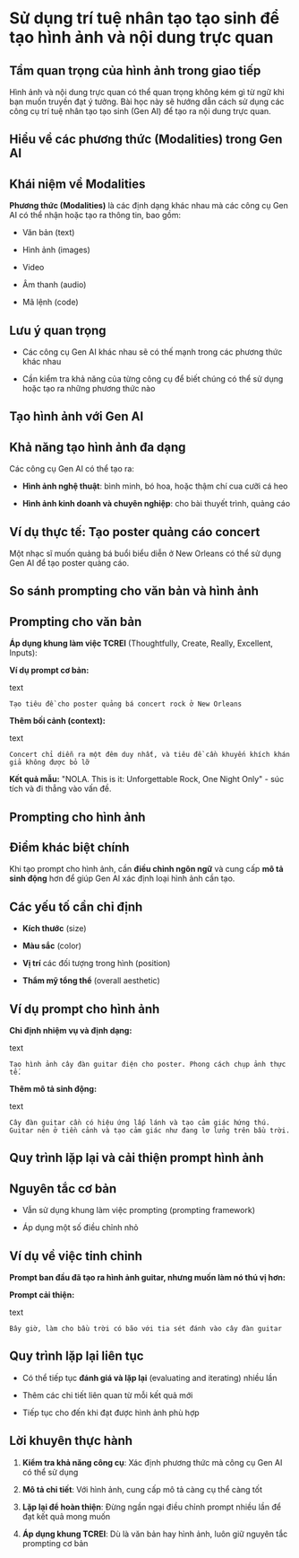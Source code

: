 # Sử dụng trí tuệ nhân tạo tạo sinh để tạo hình ảnh và nội dung trực quan

## Tầm quan trọng của hình ảnh trong giao tiếp

Hình ảnh và nội dung trực quan có thể quan trọng không kém gì từ ngữ khi bạn muốn truyền đạt ý tưởng. Bài học này sẽ hướng dẫn cách sử dụng các công cụ trí tuệ nhân tạo tạo sinh (Gen AI) để tạo ra nội dung trực quan.

## Hiểu về các phương thức (Modalities) trong Gen AI

## Khái niệm về Modalities

**Phương thức (Modalities)** là các định dạng khác nhau mà các công cụ Gen AI có thể nhận hoặc tạo ra thông tin, bao gồm:

- Văn bản (text)
    
- Hình ảnh (images)
    
- Video
    
- Âm thanh (audio)
    
- Mã lệnh (code)
    

## Lưu ý quan trọng

- Các công cụ Gen AI khác nhau sẽ có thế mạnh trong các phương thức khác nhau
    
- Cần kiểm tra khả năng của từng công cụ để biết chúng có thể sử dụng hoặc tạo ra những phương thức nào
    

## Tạo hình ảnh với Gen AI

## Khả năng tạo hình ảnh đa dạng

Các công cụ Gen AI có thể tạo ra:

- **Hình ảnh nghệ thuật**: bình minh, bó hoa, hoặc thậm chí cua cưỡi cá heo
    
- **Hình ảnh kinh doanh và chuyên nghiệp**: cho bài thuyết trình, quảng cáo
    

## Ví dụ thực tế: Tạo poster quảng cáo concert

Một nhạc sĩ muốn quảng bá buổi biểu diễn ở New Orleans có thể sử dụng Gen AI để tạo poster quảng cáo.

## So sánh prompting cho văn bản và hình ảnh

## Prompting cho văn bản

**Áp dụng khung làm việc TCREI** (Thoughtfully, Create, Really, Excellent, Inputs):

**Ví dụ prompt cơ bản:**

text

`Tạo tiêu đề cho poster quảng bá concert rock ở New Orleans`

**Thêm bối cảnh (context):**

text

`Concert chỉ diễn ra một đêm duy nhất, và tiêu đề cần khuyến khích khán giả không được bỏ lỡ`

**Kết quả mẫu:** "NOLA. This is it: Unforgettable Rock, One Night Only" - súc tích và đi thẳng vào vấn đề.

## Prompting cho hình ảnh

## Điểm khác biệt chính

Khi tạo prompt cho hình ảnh, cần **điều chỉnh ngôn ngữ** và cung cấp **mô tả sinh động** hơn để giúp Gen AI xác định loại hình ảnh cần tạo.

## Các yếu tố cần chỉ định

- **Kích thước** (size)
    
- **Màu sắc** (color)
    
- **Vị trí** các đối tượng trong hình (position)
    
- **Thẩm mỹ tổng thể** (overall aesthetic)
    

## Ví dụ prompt cho hình ảnh

**Chỉ định nhiệm vụ và định dạng:**

text

`Tạo hình ảnh cây đàn guitar điện cho poster. Phong cách chụp ảnh thực tế.`

**Thêm mô tả sinh động:**

text

`Cây đàn guitar cần có hiệu ứng lấp lánh và tạo cảm giác hứng thú.  Guitar nên ở tiền cảnh và tạo cảm giác như đang lơ lửng trên bầu trời.`

## Quy trình lặp lại và cải thiện prompt hình ảnh

## Nguyên tắc cơ bản

- Vẫn sử dụng khung làm việc prompting (prompting framework)
    
- Áp dụng một số điều chỉnh nhỏ
    

## Ví dụ về việc tinh chỉnh

**Prompt ban đầu đã tạo ra hình ảnh guitar, nhưng muốn làm nó thú vị hơn:**

**Prompt cải thiện:**

text

`Bây giờ, làm cho bầu trời có bão với tia sét đánh vào cây đàn guitar`

## Quy trình lặp lại liên tục

- Có thể tiếp tục **đánh giá và lặp lại** (evaluating and iterating) nhiều lần
    
- Thêm các chi tiết liên quan từ mỗi kết quả mới
    
- Tiếp tục cho đến khi đạt được hình ảnh phù hợp
    

## Lời khuyên thực hành

1. **Kiểm tra khả năng công cụ**: Xác định phương thức mà công cụ Gen AI có thể sử dụng
    
2. **Mô tả chi tiết**: Với hình ảnh, cung cấp mô tả càng cụ thể càng tốt
    
3. **Lặp lại để hoàn thiện**: Đừng ngần ngại điều chỉnh prompt nhiều lần để đạt kết quả mong muốn
    
4. **Áp dụng khung TCREI**: Dù là văn bản hay hình ảnh, luôn giữ nguyên tắc prompting cơ bản